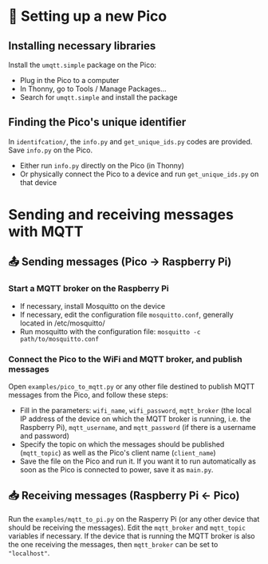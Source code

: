 # :gift: Setting up a new Pico

## Installing necessary libraries

Install the `umqtt.simple` package on the Pico:
- Plug in the Pico to a computer
- In Thonny, go to Tools / Manage Packages...
- Search for `umqtt.simple` and install the package

## Finding the Pico's unique identifier

In `identifcation/`, the `info.py` and `get_unique_ids.py` codes are provided. Save `info.py` on the Pico.
- Either run `info.py` directly on the Pico (in Thonny)
- Or physically connect the Pico to a device and run `get_unique_ids.py` on that device

# Sending and receiving messages with MQTT

## :outbox_tray: Sending messages (Pico -> Raspberry Pi) 

### Start a MQTT broker on the Raspberry Pi

- If necessary, install Mosquitto on the device
- If necessary, edit the configuration file `mosquitto.conf`, generally located in /etc/mosquitto/
- Run mosquitto with the configuration file: `mosquitto -c path/to/mosquitto.conf`

### Connect the Pico to the WiFi and MQTT broker, and publish messages

Open `examples/pico_to_mqtt.py` or any other file destined to publish MQTT messages from the Pico, and follow these steps:
- Fill in the parameters: `wifi_name`, `wifi_password`, `mqtt_broker` (the local IP address of the device on which the MQTT broker is running, i.e. the Raspberry Pi), `mqtt_username`, and `mqtt_password` (if there is a username and password)
- Specify the topic on which the messages should be published (`mqtt_topic`) as well as the Pico's client name (`client_name`)
- Save the file on the Pico and run it. If you want it to run automatically as soon as the Pico is connected to power, save it as `main.py`.

## :inbox_tray: Receiving messages (Raspberry Pi <- Pico)

Run the `examples/mqtt_to_pi.py` on the Rasperry Pi (or any other device that should be receiving the messages). Edit the `mqtt_broker` and `mqtt_topic` variables if necessary. If the device that is running the MQTT broker is also the one receiving the messages, then `mqtt_broker` can be set to `"localhost"`.